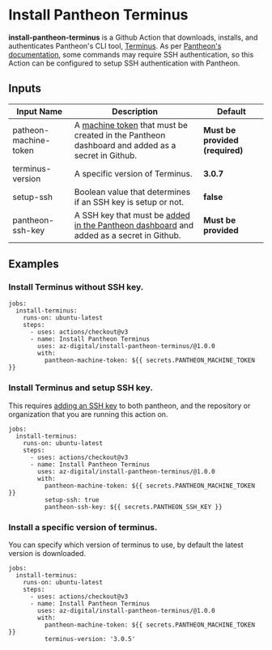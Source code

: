 # Install Pantheon Terminus

**install-pantheon-terminus** is a Github Action that downloads, installs, and authenticates Pantheon's CLI tool, [Terminus](https://pantheon.io/docs/terminus). As per [Pantheon's documentation](https://pantheon.io/docs/terminus/install#ssh-authentication), some commands may require SSH authentication, so this Action can be configured to setup SSH authentication with Pantheon. 

## Inputs

| Input Name | Description | Default |
|------------|-------------|---------|
| patheon-machine-token | A [machine token](https://pantheon.io/docs/machine-tokens) that must be created in the Pantheon dashboard and added as a secret in Github. | **Must be provided (required)** |
| terminus-version | A specific version of Terminus. | **3.0.7** |
| setup-ssh | Boolean value that determines if an SSH key is setup or not.| **false** |
| pantheon-ssh-key | A SSH key that must be [added in the Pantheon dashboard](https://pantheon.io/docs/ssh-keys) and added as a secret in Github. | **Must be provided** |

## Examples

### Install Terminus without SSH key.

```
jobs:
  install-terminus:
    runs-on: ubuntu-latest
    steps:
      - uses: actions/checkout@v3
      - name: Install Pantheon Terminus
        uses: az-digital/install-pantheon-terminus/@1.0.0
        with:
          pantheon-machine-token: ${{ secrets.PANTHEON_MACHINE_TOKEN }}
```

### Install Terminus and setup SSH key.

This requires [adding an SSH key](https://pantheon.io/docs/ssh-keys) to both pantheon, and the repository or organization
that you are running this action on.
```
jobs:
  install-terminus:
    runs-on: ubuntu-latest
    steps:
      - uses: actions/checkout@v3
      - name: Install Pantheon Terminus
        uses: az-digital/install-pantheon-terminus/@1.0.0
        with:
          pantheon-machine-token: ${{ secrets.PANTHEON_MACHINE_TOKEN }}
          setup-ssh: true
          pantheon-ssh-key: ${{ secrets.PANTHEON_SSH_KEY }}
```

### Install a specific version of terminus.
You can specify which version of terminus to use, by default the latest version is downloaded.

```
jobs:
  install-terminus:
    runs-on: ubuntu-latest
    steps:
      - uses: actions/checkout@v3
      - name: Install Pantheon Terminus
        uses: az-digital/install-pantheon-terminus/@1.0.0
        with:
          pantheon-machine-token: ${{ secrets.PANTHEON_MACHINE_TOKEN }}
          terminus-version: '3.0.5'
```

